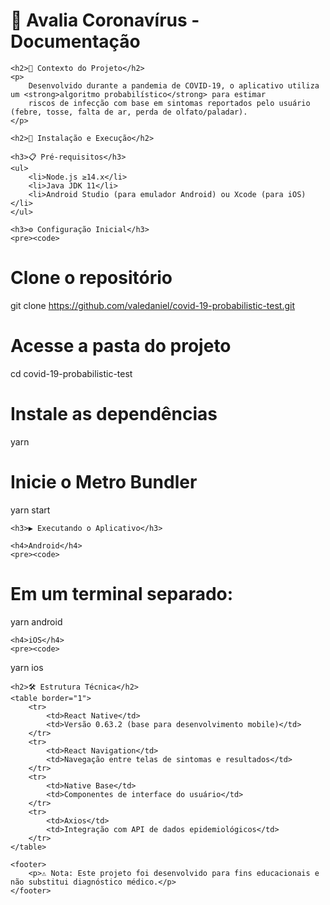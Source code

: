   <h1>🦠 Avalia Coronavírus - Documentação</h1>

    <h2>📖 Contexto do Projeto</h2>
    <p>
        Desenvolvido durante a pandemia de COVID-19, o aplicativo utiliza um <strong>algoritmo probabilístico</strong> para estimar
        riscos de infecção com base em sintomas reportados pelo usuário (febre, tosse, falta de ar, perda de olfato/paladar).
    </p>

    <h2>🚀 Instalação e Execução</h2>

    <h3>📋 Pré-requisitos</h3>
    <ul>
        <li>Node.js ≥14.x</li>
        <li>Java JDK 11</li>
        <li>Android Studio (para emulador Android) ou Xcode (para iOS)</li>
    </ul>

    <h3>⚙️ Configuração Inicial</h3>
    <pre><code>

# Clone o repositório

git clone https://github.com/valedaniel/covid-19-probabilistic-test.git

# Acesse a pasta do projeto

cd covid-19-probabilistic-test

# Instale as dependências

yarn

# Inicie o Metro Bundler

yarn start

    <h3>▶️ Executando o Aplicativo</h3>

    <h4>Android</h4>
    <pre><code>

# Em um terminal separado:

yarn android

    <h4>iOS</h4>
    <pre><code>

yarn ios

    <h2>🛠️ Estrutura Técnica</h2>
    <table border="1">
        <tr>
            <td>React Native</td>
            <td>Versão 0.63.2 (base para desenvolvimento mobile)</td>
        </tr>
        <tr>
            <td>React Navigation</td>
            <td>Navegação entre telas de sintomas e resultados</td>
        </tr>
        <tr>
            <td>Native Base</td>
            <td>Componentes de interface do usuário</td>
        </tr>
        <tr>
            <td>Axios</td>
            <td>Integração com API de dados epidemiológicos</td>
        </tr>
    </table>

    <footer>
        <p>⚠️ Nota: Este projeto foi desenvolvido para fins educacionais e não substitui diagnóstico médico.</p>
    </footer>
